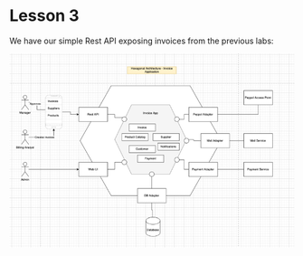 # Lesson 3
We have our simple Rest API exposing invoices from the previous labs:

![Hexagonal Architecture Diagram](../../lesson%201/lab/diagram1.png)
